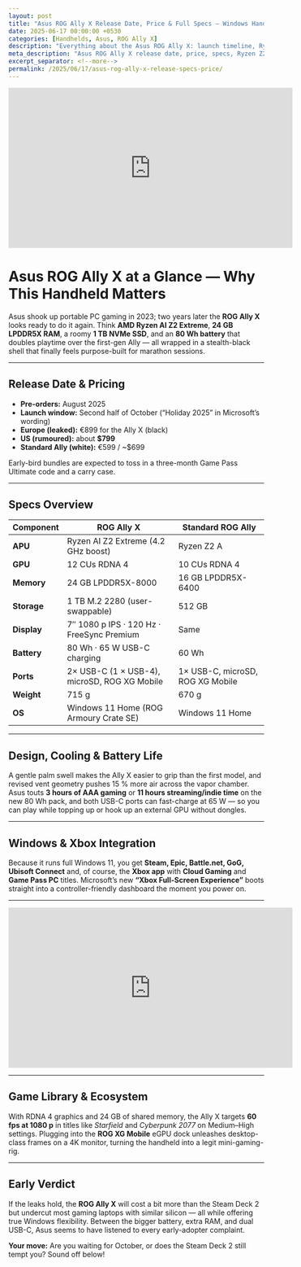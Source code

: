 ```yaml
---
layout: post
title: "Asus ROG Ally X Release Date, Price & Full Specs — Windows Handheld Levels Up"
date: 2025-06-17 00:00:00 +0530
categories: [Handhelds, Asus, ROG Ally X]
description: "Everything about the Asus ROG Ally X: launch timeline, Ryzen Z2 Extreme power, Xbox tie-ins, battery upgrade, price leaks and first impressions."
meta_description: "Asus ROG Ally X release date, price, specs, Ryzen Z2 Extreme, 24 GB RAM, 80 Wh battery, Xbox partnership, Windows 11 handheld — complete guide."
excerpt_separator: <!--more-->
permalink: /2025/06/17/asus-rog-ally-x-release-specs-price/
---
```


<!-- Main-page video -->
<div class="video-embed">
  <iframe
    width="560"
    height="315"
    src="https://www.youtube.com/embed/IE5t0QaeCfs"
    title="ROG Ally X Hands-On at Summer Game Fest"
    frameborder="0"
    allow="accelerometer; autoplay; clipboard-write; encrypted-media; gyroscope; picture-in-picture"
    allowfullscreen>
  </iframe>
</div>

<!--more-->

# Asus ROG Ally X at a Glance — Why This Handheld Matters  

Asus shook up portable PC gaming in 2023; two years later the **ROG Ally X** looks ready to do it again. Think **AMD Ryzen AI Z2 Extreme**, **24 GB LPDDR5X RAM**, a roomy **1 TB NVMe SSD**, and an **80 Wh battery** that doubles playtime over the first-gen Ally — all wrapped in a stealth-black shell that finally feels purpose-built for marathon sessions.

---

## Release Date & Pricing  

- **Pre-orders:** August 2025  
- **Launch window:** Second half of October (“Holiday 2025” in Microsoft’s wording)  
- **Europe (leaked):** €899 for the Ally X (black)  
- **US (rumoured):** about **$799**  
- **Standard Ally (white):** €599 / ~$699  

Early-bird bundles are expected to toss in a three-month Game Pass Ultimate code and a carry case.

---

## Specs Overview  

| Component | ROG Ally X | Standard ROG Ally |
|-----------|-----------|-------------------|
| **APU** | Ryzen AI Z2 Extreme (4.2 GHz boost) | Ryzen Z2 A |
| **GPU** | 12 CUs RDNA 4 | 10 CUs RDNA 4 |
| **Memory** | 24 GB LPDDR5X-8000 | 16 GB LPDDR5X-6400 |
| **Storage** | 1 TB M.2 2280 (user-swappable) | 512 GB |
| **Display** | 7″ 1080 p IPS · 120 Hz · FreeSync Premium | Same |
| **Battery** | 80 Wh · 65 W USB-C charging | 60 Wh |
| **Ports** | 2× USB-C (1 × USB-4), microSD, ROG XG Mobile | 1× USB-C, microSD, ROG XG Mobile |
| **Weight** | 715 g | 670 g |
| **OS** | Windows 11 Home (ROG Armoury Crate SE) | Windows 11 Home |

---

## Design, Cooling & Battery Life  

A gentle palm swell makes the Ally X easier to grip than the first model, and revised vent geometry pushes 15 % more air across the vapor chamber. Asus touts **3 hours of AAA gaming** or **11 hours streaming/indie time** on the new 80 Wh pack, and both USB-C ports can fast-charge at 65 W — so you can play while topping up or hook up an external GPU without dongles.

---

## Windows & Xbox Integration  

Because it runs full Windows 11, you get **Steam, Epic, Battle.net, GoG, Ubisoft Connect** and, of course, the **Xbox app** with **Cloud Gaming** and **Game Pass PC** titles. Microsoft’s new **“Xbox Full-Screen Experience”** boots straight into a controller-friendly dashboard the moment you power on.

---

<!-- Mid-post video -->
<div class="video-embed">
  <iframe
    width="560"
    height="315"
    src="https://www.youtube.com/embed/1vce4ei6Mzg"
    title="ROG Ally X Deep-Dive – First Impressions"
    frameborder="0"
    allow="accelerometer; autoplay; clipboard-write; encrypted-media; gyroscope; picture-in-picture"
    allowfullscreen>
  </iframe>
</div>

---

## Game Library & Ecosystem  

With RDNA 4 graphics and 24 GB of shared memory, the Ally X targets **60 fps at 1080 p** in titles like *Starfield* and *Cyberpunk 2077* on Medium–High settings. Plugging into the **ROG XG Mobile** eGPU dock unleashes desktop-class frames on a 4K monitor, turning the handheld into a legit mini-gaming-rig.

---

## Early Verdict  

If the leaks hold, the **ROG Ally X** will cost a bit more than the Steam Deck 2 but undercut most gaming laptops with similar silicon — all while offering true Windows flexibility. Between the bigger battery, extra RAM, and dual USB-C, Asus seems to have listened to every early-adopter complaint.  

**Your move:** Are you waiting for October, or does the Steam Deck 2 still tempt you? Sound off below!
